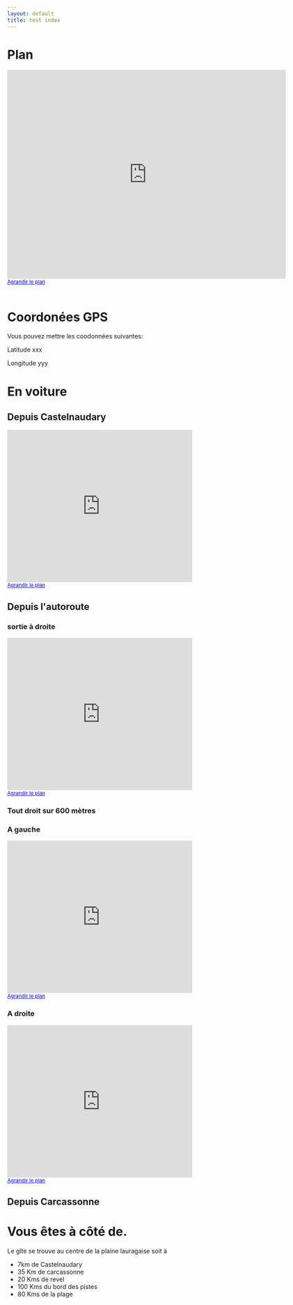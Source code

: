 ```yaml
---
layout: default
title: test index
---
```


# Plan 

<div id="google_maps">
<iframe width="640" height="480" frameborder="0" scrolling="no" marginheight="0" marginwidth="0" src="http://maps.google.fr/maps?f=q&amp;source=s_q&amp;hl=fr&amp;geocode=&amp;q=mireval-lauragais&amp;aq=&amp;sll=46.75984,1.738281&amp;sspn=10.553187,28.54248&amp;ie=UTF8&amp;hq=&amp;hnear=Mireval-Lauragais,+Aude,+Languedoc-Roussillon&amp;ll=43.254365,1.958863&amp;spn=0.010954,0.027874&amp;t=h&amp;z=14&amp;output=embed"> </iframe><br /><small><a href="http://maps.google.fr/maps?f=q&amp;source=embed&amp;hl=fr&amp;geocode=&amp;q=mireval-lauragais&amp;aq=&amp;sll=46.75984,1.738281&amp;sspn=10.553187,28.54248&amp;ie=UTF8&amp;hq=&amp;hnear=Mireval-Lauragais,+Aude,+Languedoc-Roussillon&amp;ll=43.254365,1.958863&amp;spn=0.010954,0.027874&amp;t=h&amp;z=14" style="color:#0000FF;text-align:left">Agrandir le plan</a></small>
</div>
<br/>

# Coordonées GPS
Vous pouvez mettre les coodonnées suivantes:

Latitude xxx

Longitude yyy

# En voiture

## Depuis Castelnaudary

<iframe width="425" height="350" frameborder="0" scrolling="no" marginheight="0" marginwidth="0" src="http://maps.google.fr/maps?f=d&amp;source=s_d&amp;saddr=D6&amp;daddr=Route+inconnue&amp;hl=fr&amp;geocode=FZ6YlAIdqskdAA%3BFVESlAId1uYdAA&amp;mra=ls&amp;sll=43.260394,1.961296&amp;sspn=0.010954,0.027874&amp;ie=UTF8&amp;ll=43.279525,1.965955&amp;spn=0.04215,0.02757&amp;t=h&amp;output=embed"> </iframe><br /><small><a href="http://maps.google.fr/maps?f=d&amp;source=embed&amp;saddr=D6&amp;daddr=Route+inconnue&amp;hl=fr&amp;geocode=FZ6YlAIdqskdAA%3BFVESlAId1uYdAA&amp;mra=ls&amp;sll=43.260394,1.961296&amp;sspn=0.010954,0.027874&amp;ie=UTF8&amp;ll=43.279525,1.965955&amp;spn=0.04215,0.02757&amp;t=h" style="color:#0000FF;text-align:left">Agrandir le plan</a></small>


## Depuis l'autoroute
### sortie à droite
<iframe width="425" height="350" frameborder="0" scrolling="no" marginheight="0" marginwidth="0" src="http://maps.google.fr/maps?f=q&amp;source=embed&amp;hl=fr&amp;geocode=&amp;q=Castelnaudary&amp;aq=0&amp;sll=46.75984,1.738281&amp;sspn=10.553187,28.54248&amp;ie=UTF8&amp;hq=&amp;hnear=Castelnaudary,+Aude,+Languedoc-Roussillon&amp;ll=43.318508,1.953714&amp;spn=0.002737,0.006968&amp;t=h&amp;z=14&amp;layer=c&amp;cbll=43.292709,1.951116&amp;panoid=2gtfhf-de_p5zVVtpMSOxA&amp;cbp=12,98.2,,0,4.43&amp;output=svembed"> </iframe><br /><small><a href="http://maps.google.fr/maps?f=q&amp;source=embed&amp;hl=fr&amp;geocode=&amp;q=Castelnaudary&amp;aq=0&amp;sll=46.75984,1.738281&amp;sspn=10.553187,28.54248&amp;ie=UTF8&amp;hq=&amp;hnear=Castelnaudary,+Aude,+Languedoc-Roussillon&amp;ll=43.318508,1.953714&amp;spn=0.002737,0.006968&amp;t=h&amp;z=14&amp;layer=c&amp;cbll=43.292709,1.951116&amp;panoid=2gtfhf-de_p5zVVtpMSOxA&amp;cbp=12,98.2,,0,4.43" style="color:#0000FF;text-align:left">Agrandir le plan</a></small>

### Tout droit sur 600 mètres

### A gauche

<iframe width="425" height="350" frameborder="0" scrolling="no" marginheight="0" marginwidth="0" src="http://maps.google.fr/maps?f=q&amp;source=embed&amp;hl=fr&amp;geocode=&amp;q=Castelnaudary&amp;aq=0&amp;sll=46.75984,1.738281&amp;sspn=10.553187,28.54248&amp;ie=UTF8&amp;hq=&amp;hnear=Castelnaudary,+Aude,+Languedoc-Roussillon&amp;ll=43.318508,1.953714&amp;spn=0.001377,0.003484&amp;t=h&amp;z=14&amp;layer=c&amp;cbll=43.275174,1.945283&amp;panoid=dXOM47lX4rTMsB0QAJOkLA&amp;cbp=12,182.41,,0,16.97&amp;output=svembed"> </iframe><br /><small><a href="http://maps.google.fr/maps?f=q&amp;source=embed&amp;hl=fr&amp;geocode=&amp;q=Castelnaudary&amp;aq=0&amp;sll=46.75984,1.738281&amp;sspn=10.553187,28.54248&amp;ie=UTF8&amp;hq=&amp;hnear=Castelnaudary,+Aude,+Languedoc-Roussillon&amp;ll=43.318508,1.953714&amp;spn=0.001377,0.003484&amp;t=h&amp;z=14&amp;layer=c&amp;cbll=43.275174,1.945283&amp;panoid=dXOM47lX4rTMsB0QAJOkLA&amp;cbp=12,182.41,,0,16.97" style="color:#0000FF;text-align:left">Agrandir le plan</a></small>

### A droite
<iframe width="425" height="350" frameborder="0" scrolling="no" marginheight="0" marginwidth="0" src="http://maps.google.fr/maps?f=q&amp;source=embed&amp;hl=fr&amp;geocode=&amp;q=Castelnaudary&amp;aq=0&amp;sll=46.75984,1.738281&amp;sspn=10.553187,28.54248&amp;ie=UTF8&amp;hq=&amp;hnear=Castelnaudary,+Aude,+Languedoc-Roussillon&amp;ll=43.318508,1.953714&amp;spn=0.011016,0.027874&amp;t=h&amp;z=14&amp;layer=c&amp;cbll=43.263383,1.963842&amp;panoid=Zp3EuNquDKyXa-ViViAU8Q&amp;cbp=12,125,,0,1.18&amp;output=svembed"> </iframe><br /><small><a href="http://maps.google.fr/maps?f=q&amp;source=embed&amp;hl=fr&amp;geocode=&amp;q=Castelnaudary&amp;aq=0&amp;sll=46.75984,1.738281&amp;sspn=10.553187,28.54248&amp;ie=UTF8&amp;hq=&amp;hnear=Castelnaudary,+Aude,+Languedoc-Roussillon&amp;ll=43.318508,1.953714&amp;spn=0.011016,0.027874&amp;t=h&amp;z=14&amp;layer=c&amp;cbll=43.263383,1.963842&amp;panoid=Zp3EuNquDKyXa-ViViAU8Q&amp;cbp=12,125,,0,1.18" style="color:#0000FF;text-align:left">Agrandir le plan</a></small>

## Depuis Carcassonne


# Vous êtes à côté de.
Le gîte se trouve au centre de la plaine lauragaise soit à

 * 7km de Castelnaudary
 * 35 Km de carcassonne
 * 20 Kms de revel
 * 100 Kms du bord des pistes
 * 80 Kms de la plage


